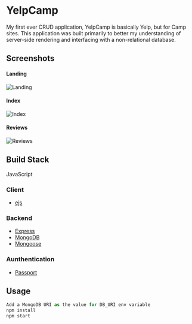 # YelpCamp

My first ever CRUD application, YelpCamp is basically Yelp, but for Camp sites. This application was built primarily to better my understanding of server-side rendering and interfacing with a non-relational database. 


## Screenshots

#### Landing
![Landing](https://res.cloudinary.com/mlkmahmud/image/upload/v1566568782/Screenshot_80_dyj7ap.png)

#### Index
![Index](https://res.cloudinary.com/mlkmahmud/image/upload/v1566568657/Screenshot_82_nzixod.png)

#### Reviews
![Reviews](https://res.cloudinary.com/mlkmahmud/image/upload/v1566568850/Screenshot_83_j6y6ni.png)

## Build Stack
JavaScript

### Client
- [ejs](https://ejs.co/)

### Backend
- [Express](https://expressjs.com/)
- [MongoDB](https://www.mongodb.com/)
- [Mongoose](https://mongoosejs.com/)

### Aunthentication
- [Passport](http://www.passportjs.org/)


## Usage
```JavaScript
Add a MongoDB URI as the value for DB_URI env variable
npm install
npm start
```




